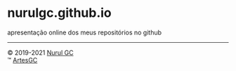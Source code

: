 # nurulgc.github.io

apresentação online dos meus repositórios no github

---

&copy; 2019-2021 [Nurul GC](mailto:nuruldecarvalho@gmail.com) \
&trade; [ArtesGC](https://artesgc.home.blog)
